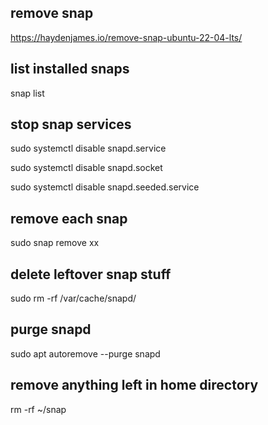 ## remove snap
https://haydenjames.io/remove-snap-ubuntu-22-04-lts/

## list installed snaps
snap list

## stop snap services
sudo systemctl disable snapd.service

sudo systemctl disable snapd.socket

sudo systemctl disable snapd.seeded.service

## remove each snap
sudo snap remove xx

## delete leftover snap stuff
sudo rm -rf /var/cache/snapd/

## purge snapd 
sudo apt autoremove --purge snapd

## remove anything left in home directory
rm -rf ~/snap

